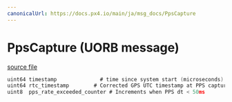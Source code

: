 ```yaml
---
canonicalUrl: https://docs.px4.io/main/ja/msg_docs/PpsCapture
---
```


# PpsCapture (UORB message)



[source file](https://github.com/PX4/PX4-Autopilot/blob/release/1.14/msg/PpsCapture.msg)

```c
uint64 timestamp              # time since system start (microseconds) at PPS capture event
uint64 rtc_timestamp        # Corrected GPS UTC timestamp at PPS capture event
uint8  pps_rate_exceeded_counter # Increments when PPS dt < 50ms

```
